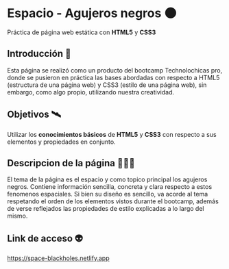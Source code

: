 # Espacio - Agujeros negros 🌑
Práctica de página web estática con **HTML5** y **CSS3**

## Introducción 🚀
Esta página se realizó como un producto del bootcamp Technolochicas pro, donde se pusieron en práctica las bases abordadas 
con respecto a HTML5 (estructura de una página web) y CSS3 (estilo de una página web), sin embargo, como algo propio, 
utilizando nuestra creatividad. 

## Objetivos 🛰️
Utilizar los **conocimientos básicos** de **HTML5** y **CSS3** con respecto a sus elementos y propiedades en conjunto. 

## Descripcion de la página 👨🏽‍🚀
El tema de la página es el espacio y como topico principal los agujeros negros. 
Contiene información sencilla, concreta y clara respecto a estos fenomenos espaciales. 
Si bien su diseño es sencillo, va acorde al tema respetando el orden de los elementos vistos durante el bootcamp, además de verse reflejados 
las propiedades de estilo explicadas a lo largo del mismo. 

## Link de acceso 👽
https://space-blackholes.netlify.app

